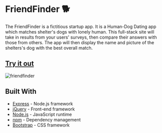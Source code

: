# FriendFinder  :dog2:
The FriendFinder is a fictitious startup app. It is a Human-Dog Dating app which matches shelter's dogs with lonely human. This full-stack site will take in results from your users' surveys, then compare their answers with those from others. The app will then display the name and picture of the shelters's dog with the best overall match.

## [Try it out](https://young-tundra-74320.herokuapp.com)
![friendfinder](https://user-images.githubusercontent.com/33634179/62070945-82c66280-b209-11e9-8530-822478fc0717.jpg)

## Built With 
* [Express](https://expressjs.com) - Node.js framework
* [jQuery](https://jquery.com) - Front-end framework
* [Node.js](https://nodejs.org/en) - JavaScript runtime
* [npm](https://www.npmjs.com) - Dependency management
* [Bootstrap](https://getbootstrap.com) - CSS framework
